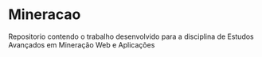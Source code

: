 # Mineracao
Repositorio contendo o trabalho desenvolvido para a disciplina  de Estudos Avançados em Mineração Web e Aplicações
